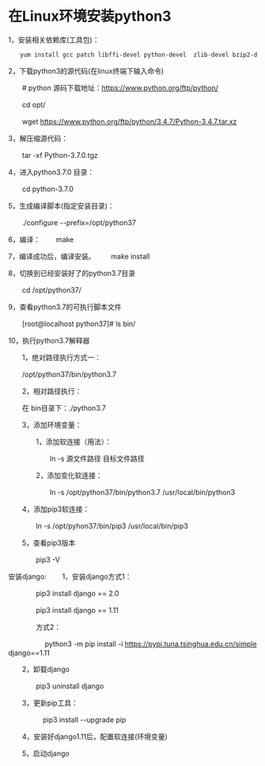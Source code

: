 # 在Linux环境安装python3
1，安装相关依赖库(工具包)：
```bash
　　yum install gcc patch libffi-devel python-devel  zlib-devel bzip2-devel openssl-devel ncurses-devel sqlite-devel readline-devel tk-devel gdbm-devel db4-devel libpcap-devel xz-devel -y
```

 

2，下载python3的源代码(在linux终端下输入命令)

　　#  python 源码下载地址：https://www.python.org/ftp/python/

　　cd opt/

　　wget https://www.python.org/ftp/python/3.4.7/Python-3.4.7.tar.xz

 

3，解压缩源代码：

　　tar -xf Python-3.7.0.tgz

 

4，进入python3.7.0 目录：

　　cd python-3.7.0

 

5，生成编译脚本(指定安装目录)：

　　./configure --prefix=/opt/python37
 
6，编译：
　　make
 
7，编译成功后，编译安装。
　　make install

 

8，切换到已经安装好了的python3.7目录

　　cd /opt/python37/

 

9，查看python3.7的可执行脚本文件

　　[root@localhost python37]# ls bin/

 

10，执行python3.7解释器

　　1，绝对路径执行方式一：

　　/opt/python37/bin/python3.7

　　2，相对路径执行：

　　在 bin目录下：./python3.7

　　3，添加环境变量：

　　　　1，添加软连接（用法）：

　　　　　　ln -s 源文件路径 目标文件路径

　　　　2，添加变化软连接：

　　　　　　ln -s /opt/python37/bin/python3.7 /usr/local/bin/python3

　　4，添加pip3软连接：

　　　　ln -s /opt/pyhon37/bin/pip3 /usr/local/bin/pip3

　　5，查看pip3版本

　　　　pip3 -V

 
安装django:
　　1，安装django方式1：

　　　　pip3 install django == 2.0

　　　　pip3 install django == 1.11

　　　　方式2：

　　　　　  python3 -m pip install -i https://pypi.tuna.tsinghua.edu.cn/simple django==1.11

　　2，卸载django

　　　　pip3 uninstall django

　　3，更新pip工具：

　　　　　pip3 install --upgrade pip

　　4，安装好django1.11后，配置软连接(环境变量)

　　5，启动django
